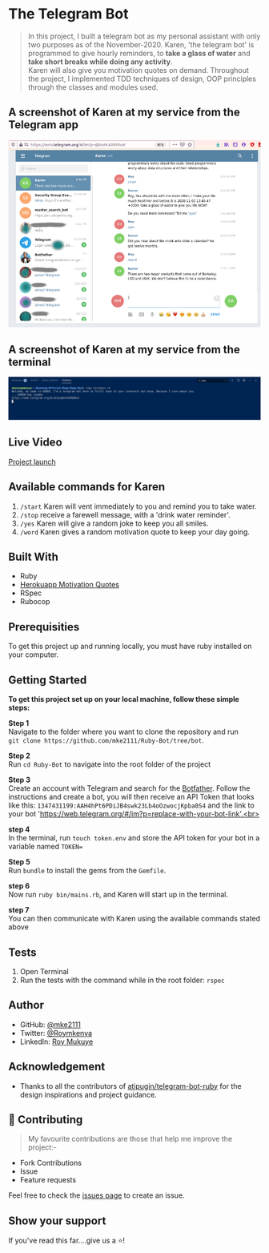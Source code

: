 # The Telegram Bot

> In this project, I built a telegram bot as my personal assistant with only two purposes as of the November-2020. Karen, 'the telegram bot' is programmed to give hourly reminders, to <b>take a glass of water</b> and <b>take short breaks while doing any activity</b>.<br>
> Karen will also give you motivation quotes on demand.
> Throughout the project, I implemented TDD techniques of design, OOP principles through the classes and modules used.

## A screenshot of Karen at my service from the Telegram app
![image](assets/Screenshot1.png)

## A screenshot of Karen at my service from the terminal
![image](assets/Screenshot2.png)

## Live Video

[Project launch](https://www.loom.com/share/4e3c7ad09d8c4cb692ba9a59973f4640)

## Available commands for Karen

1. `/start` Karen will vent immediately to you and remind you to take water.
2. `/stop` receive a farewell message, with a 'drink water reminder'.
3. `/yes` Karen will give a random joke to keep you all smiles.
4. `/word` Karen gives a random motivation quote to keep your day going.

## Built With
* Ruby
* [Herokuapp Motivation Quotes](https://programming-quotes-api.herokuapp.com/quotes/lang/en)
* RSpec
* Rubocop

## Prerequisities

To get this project up and running locally, you must have ruby installed on your computer.

## Getting Started

**To get this project set up on your local machine, follow these simple steps:**

**Step 1**<br>
Navigate to the folder where you want to clone the repository and run<br>
`git clone https://github.com/mke2111/Ruby-Bot/tree/bot`.

**Step 2**<br>
Run `cd Ruby-Bot` to navigate into the root folder of the project<br>

**Step 3**<br>
Create an account with Telegram and search for the [Botfather](https://t.me/botfather). Follow the instructions and create a bot, you will then receive an API Token that looks like this: `1347431199:AAH4hPt6PDiJB4swk23Lb4oOzwocjKpba0S4` and the link to your bot 'https://web.telegram.org/#/im?p=replace-with-your-bot-link'.<br>

**step 4**<br>
In the terminal, run `touch token.env` and store the API token for your bot in a variable named `TOKEN=`

**Step 5**<br>
Run `bundle` to install the gems from the `Gemfile`.<br>

**step 6**<br>
Now run `ruby bin/mains.rb`, and Karen will start up in the terminal.

**step 7**<br>
You can then communicate with Karen using the available commands stated above

## Tests

1. Open Terminal
2. Run the tests with the command while in the root folder: `rspec`

## Author

- GitHub: [@mke2111](https://github.com/mke2111)
- Twitter: [@Roymkenya](https://twitter.com/Roymkenya)
- LinkedIn: [Roy Mukuye](https://www.linkedin.com/in/roy-mukuye-42b07b1b4)

## Acknowledgement

- Thanks to all the contributors of [atipugin/telegram-bot-ruby](https://github.com/atipugin/telegram-bot-ruby) for the design inspirations and project guidance.

## 🤝 Contributing

> My favourite contributions are those that help me improve the project:-

- Fork Contributions
- Issue
- Feature requests

Feel free to check the [issues page](https://github.com/mke2111/Ruby-Bot/issues) to create an issue.

## Show your support

If you've read this far....give us a ⭐️!
